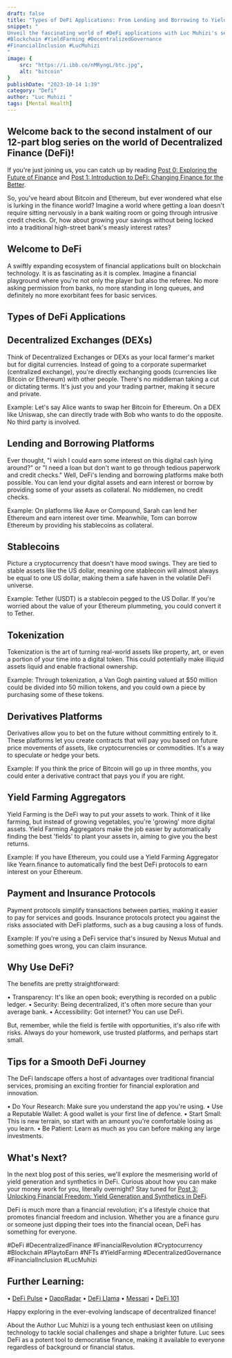 ```yaml
---
draft: false
title: "Types of DeFi Applications: From Lending and Borrowing to Yield Farming "
snippet: "
Unveil the fascinating world of #DeFi applications with Luc Muhizi's second post in a 12-part series. Learn about lending, borrowing, DEXs, and more. Perfect for finance newbies and veterans alike. #DecentralizedFinance #FinancialRevolution #Cryptocurrency
#Blockchain #YieldFarming #DecentralizedGovernance
#FinancialInclusion #LucMuhizi
"
image: {
    src: "https://i.ibb.co/nMRyngL/btc.jpg",
    alt: "bitcoin"
}
publishDate: "2023-10-14 1:39"
category: "Defi"
author: "Luc Muhizi "
tags: [Mental Health]
---
```

## Welcome back to the second instalment of our 12-part blog series on the world of Decentralized Finance (DeFi)! 
If you're just joining us, you can catch up by reading [Post 0: Exploring the Future of Finance]( https://medium.com/@muhizi420/defi-the-future-of-finance-is-here-8cbdcd08bdb) and [Post 1: Introduction to DeFi: Changing Finance for the Better](#). 

So, you've heard about Bitcoin and Ethereum, but ever wondered what else is lurking in the finance world? Imagine a world where getting a loan doesn't require sitting nervously in a bank waiting room or going through intrusive credit checks. Or, how about growing your savings without being locked into a traditional high-street bank's measly interest rates? 

## Welcome to DeFi
A swiftly expanding ecosystem of financial applications built on blockchain technology. It is as fascinating as it is complex. Imagine a financial playground where you're not only the player but also the referee. No more asking permission from banks, no more standing in long queues, and definitely no more exorbitant fees for basic services. 

## Types of DeFi Applications

## Decentralized Exchanges (DEXs)
Think of Decentralized Exchanges or DEXs as your local farmer's market but for digital currencies. Instead of going to a corporate supermarket (centralized exchange), you're directly exchanging goods (currencies like Bitcoin or Ethereum) with other people. There's no middleman taking a cut or dictating terms. It's just you and your trading partner, making it secure and private.

Example: Let's say Alice wants to swap her Bitcoin for Ethereum. On a DEX like Uniswap, she can directly trade with Bob who wants to do the opposite. No third party is involved.

## Lending and Borrowing Platforms
Ever thought, "I wish I could earn some interest on this digital cash lying around?" or "I need a loan but don't want to go through tedious paperwork and credit checks." Well, DeFi's lending and borrowing platforms make both possible. You can lend your digital assets and earn interest or borrow by providing some of your assets as collateral. No middlemen, no credit checks.

Example: On platforms like Aave or Compound, Sarah can lend her Ethereum and earn interest over time. Meanwhile, Tom can borrow Ethereum by providing his stablecoins as collateral.

## Stablecoins
Picture a cryptocurrency that doesn't have mood swings. They are tied to stable assets like the US dollar, meaning one stablecoin will almost always be equal to one US dollar, making them a safe haven in the volatile DeFi universe.

Example: Tether (USDT) is a stablecoin pegged to the US Dollar. If you're worried about the value of your Ethereum plummeting, you could convert it to Tether.

## Tokenization
Tokenization is the art of turning real-world assets like property, art, or even a portion of your time into a digital token. This could potentially make illiquid assets liquid and enable fractional ownership. 

Example: Through tokenization, a Van Gogh painting valued at $50 million could be divided into 50 million tokens, and you could own a piece by purchasing some of these tokens.

## Derivatives Platforms
Derivatives allow you to bet on the future without committing entirely to it. These platforms let you create contracts that will pay you based on future price movements of assets, like cryptocurrencies or commodities. It's a way to speculate or hedge your bets.

Example: If you think the price of Bitcoin will go up in three months, you could enter a derivative contract that pays you if you are right.

## Yield Farming Aggregators
Yield Farming is the DeFi way to put your assets to work. Think of it like farming, but instead of growing vegetables, you're 'growing' more digital assets. Yield Farming Aggregators make the job easier by automatically finding the best 'fields' to plant your assets in, aiming to give you the best returns.

Example: If you have Ethereum, you could use a Yield Farming Aggregator like Yearn.finance to automatically find the best DeFi protocols to earn interest on your Ethereum.

## Payment and Insurance Protocols
Payment protocols simplify transactions between parties, making it easier to pay for services and goods. Insurance protocols protect you against the risks associated with DeFi platforms, such as a bug causing a loss of funds.

Example: If you're using a DeFi service that's insured by Nexus Mutual and something goes wrong, you can claim insurance.

## Why Use DeFi?

The benefits are pretty straightforward:

•	Transparency: It's like an open book; everything is recorded on a public ledger.
•	Security: Being decentralized, it's often more secure than your average bank.
•	Accessibility: Got internet? You can use DeFi.

But, remember, while the field is fertile with opportunities, it's also rife with risks. Always do your homework, use trusted platforms, and perhaps start small. 

## Tips for a Smooth DeFi Journey
The DeFi landscape offers a host of advantages over traditional financial services, promising an exciting frontier for financial exploration and innovation.

•	Do Your Research: Make sure you understand the app you're using.
•	Use a Reputable Wallet: A good wallet is your first line of defence.
•	Start Small: This is new terrain, so start with an amount you're comfortable losing as you learn.
•	Be Patient: Learn as much as you can before making any large investments.

## What's Next?
In the next blog post of this series, we'll explore the mesmerising world of yield generation and synthetics in DeFi. Curious about how you can make your money work for you, literally overnight? Stay tuned for [Post 3: Unlocking Financial Freedom: Yield Generation and Synthetics in DeFi](#).

DeFi is much more than a financial revolution; it's a lifestyle choice that promotes financial freedom and inclusion. Whether you are a finance guru or someone just dipping their toes into the financial ocean, DeFi has something for everyone.

#DeFi #DecentralizedFinance #FinancialRevolution #Cryptocurrency
#Blockchain #PlaytoEarn #NFTs #YieldFarming #DecentralizedGovernance
#FinancialInclusion #LucMuhizi

## Further Learning:
•	[DeFi Pulse](https://defipulse.com/)
•	[DappRadar](https://dappradar.com/)
•	[DeFi Llama](https://defillama.com/)
•	[Messari](https://messari.io/)
•	[DeFi 101](https://www.coinbase.com/learn/crypto-basics/what-is-defi)

Happy exploring in the ever-evolving landscape of decentralized finance!

About the Author
Luc Muhizi is a young tech enthusiast keen on utilising technology to tackle social challenges and shape a brighter future. Luc sees DeFi as a potent tool to democratise finance, making it available to everyone regardless of background or financial status.
